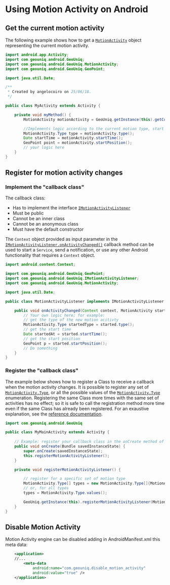 # Using Motion Activity on Android

## Get the current motion activity

The following example shows how to get a [`MotionActivity`](#related-reference-doc) object representing the current motion activity.

```java
import android.app.Activity;
import com.geouniq.android.GeoUniq;
import com.geouniq.android.GeoUniq.MotionActivity;
import com.geouniq.android.GeoUniq.GeoPoint;

import java.util.Date;

/**
 * Created by angelocoiro on 25/06/18.
 */

public class MyActivity extends Activity {

    private void myMethod() {
        MotionActivity motionActivity = GeoUniq.getInstance(this).getCurrentMotionActivity();

        //Implements logic according to the current motion type, start time, or start position
        MotionActivity.Type type = motionActivity.type();
        Date startTime = motionActivity.startTime();
        GeoPoint point = motionActivity.startPosition();
        // your logic here
    }
}
```

## Register for motion activity changes

### Implement the "callback class"

The callback class:

* Has to implement the interface [`IMotionActivityListener`](#related-reference-doc)
* Must be public
* Cannot be an inner class
* Cannot be an anonymous class
* Must have the default constructor 

The `Context` object provided as input parameter in the [`IMotionActivityListener.onActivityChanged()`](#releted-reference-doc) callback method can be used to start a `Service`, send a notification, or use any other Android functionality that requires a `Context` object.

```java
import android.content.Context;

import com.geouniq.android.GeoUniq.GeoPoint;
import com.geouniq.android.GeoUniq.IMotionActivityListener;
import com.geouniq.android.GeoUniq.MotionActivity;

import java.util.Date;

public class MotionActivityListener implements IMotionActivityListener {

    public void onActivityChanged(Context context, MotionActivity started, MotionActivity finished) {
        // Your own logic here; for example:
        // get the type of the new motion acitivty
        MotionActivity.Type startedType = started.type();
        // get the start time
        Date startedAt = started.startTime();
        // get the start position
        GeoPoint p = started.startPosition();
        // Do something
    }
}
```

### Register the "callback class"

The example below shows how to register a Class to receive a callback when the motion activity changes.
It is possible to register any set of [`MotionActivity.Type`](#related-reference-doc), or all the possible values of the [`MotionActivity.Type`](#related-reference-doc) enumeration.
Registering the same Class more times with the same set of activities has no effect; so it is safe to call the registration method more time even if the same Class has already been registered.
For an exaustive explanation, see the [reference documentation](#related-reference-doc).

```java
import com.geouniq.android.GeoUniq

public class MyMainActivity extends Activity {
    
    // Example: register your callback class in the onCreate method of your main activity
    public void onCreate(Bundle savedInstanceState) {
        super.onCreate(savedInstanceState);
        this.registerMotionActivityListener();
    }

    private void registerMotionActivityListener() {

        // register for a specific set of motion type
        MotionActivity.Type[] types = new MotionActivity.Type[]{MotionActivity.Type.WALKING, MotionActivity.Type.AUTOMOTIVE};
        // or, for all types
        types = MotionActivity.Type.values();

        GeoUniq.getInstance(this).registerMotionActivityListener(MotionActivityListener.class, types);
    }
}
```

## Disable Motion Activity
Motion Activity engine can be disabled adding in AndroidManifest.xml this meta data:
```xml
    <application>
    //...
        <meta-data
            android:name="com.geouniq.disable_motion_activity"
            android:value="true" />
    </application>
```